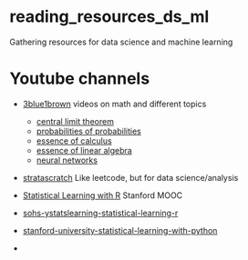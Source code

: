 # reading_resources_ds_ml
Gathering resources for data science and machine learning


# Youtube channels
* [3blue1brown](https://www.youtube.com/@3blue1brown) videos on math and different topics
    - [central limit theorem](https://www.youtube.com/playlist?list=PLZHQObOWTQDOMxJDswBaLu8xBMKxSTvg8)
    - [probabilities of probabilities](https://www.youtube.com/playlist?list=PLZHQObOWTQDOjmo3Y6ADm0ScWAlEXf-fp)
    - [essence of calculus](https://www.youtube.com/playlist?list=PLZHQObOWTQDMsr9K-rj53DwVRMYO3t5Yr)
    - [essence of linear algebra](https://www.youtube.com/playlist?list=PLZHQObOWTQDPD3MizzM2xVFitgF8hE_ab)
    - [neural networks](https://www.youtube.com/playlist?list=PLZHQObOWTQDNU6R1_67000Dx_ZCJB-3pi)
* [stratascratch](https://www.stratascratch.com/) Like leetcode, but for data science/analysis
* [Statistical Learning with R](https://www.youtube.com/playlist?list=PLoROMvodv4rOzrYsAxzQyHb8n_RWNuS1e) Stanford MOOC
* [sohs-ystatslearning-statistical-learning-r](https://online.stanford.edu/courses/sohs-ystatslearning-statistical-learning-r)
* [stanford-university-statistical-learning-with-python](https://www.edx.org/learn/python/stanford-university-statistical-learning-with-python)

* 
